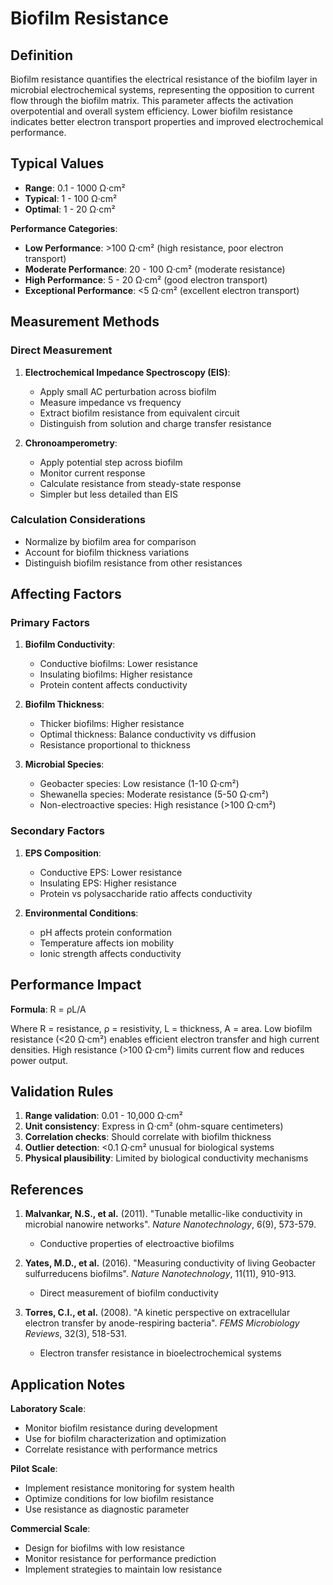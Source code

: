 <!--
Parameter ID: biofilm_resistance
Category: biological
Generated: 2025-01-16T11:34:00.000Z
-->

# Biofilm Resistance

## Definition

Biofilm resistance quantifies the electrical resistance of the biofilm layer in
microbial electrochemical systems, representing the opposition to current flow
through the biofilm matrix. This parameter affects the activation overpotential
and overall system efficiency. Lower biofilm resistance indicates better
electron transport properties and improved electrochemical performance.

## Typical Values

- **Range**: 0.1 - 1000 Ω·cm²
- **Typical**: 1 - 100 Ω·cm²
- **Optimal**: 1 - 20 Ω·cm²

**Performance Categories**:

- **Low Performance**: >100 Ω·cm² (high resistance, poor electron transport)
- **Moderate Performance**: 20 - 100 Ω·cm² (moderate resistance)
- **High Performance**: 5 - 20 Ω·cm² (good electron transport)
- **Exceptional Performance**: <5 Ω·cm² (excellent electron transport)

## Measurement Methods

### Direct Measurement

1. **Electrochemical Impedance Spectroscopy (EIS)**:
   - Apply small AC perturbation across biofilm
   - Measure impedance vs frequency
   - Extract biofilm resistance from equivalent circuit
   - Distinguish from solution and charge transfer resistance

2. **Chronoamperometry**:
   - Apply potential step across biofilm
   - Monitor current response
   - Calculate resistance from steady-state response
   - Simpler but less detailed than EIS

### Calculation Considerations

- Normalize by biofilm area for comparison
- Account for biofilm thickness variations
- Distinguish biofilm resistance from other resistances

## Affecting Factors

### Primary Factors

1. **Biofilm Conductivity**:
   - Conductive biofilms: Lower resistance
   - Insulating biofilms: Higher resistance
   - Protein content affects conductivity

2. **Biofilm Thickness**:
   - Thicker biofilms: Higher resistance
   - Optimal thickness: Balance conductivity vs diffusion
   - Resistance proportional to thickness

3. **Microbial Species**:
   - Geobacter species: Low resistance (1-10 Ω·cm²)
   - Shewanella species: Moderate resistance (5-50 Ω·cm²)
   - Non-electroactive species: High resistance (>100 Ω·cm²)

### Secondary Factors

1. **EPS Composition**:
   - Conductive EPS: Lower resistance
   - Insulating EPS: Higher resistance
   - Protein vs polysaccharide ratio affects conductivity

2. **Environmental Conditions**:
   - pH affects protein conformation
   - Temperature affects ion mobility
   - Ionic strength affects conductivity

## Performance Impact

**Formula**: R = ρL/A

Where R = resistance, ρ = resistivity, L = thickness, A = area. Low biofilm
resistance (<20 Ω·cm²) enables efficient electron transfer and high current
densities. High resistance (>100 Ω·cm²) limits current flow and reduces power
output.

## Validation Rules

1. **Range validation**: 0.01 - 10,000 Ω·cm²
2. **Unit consistency**: Express in Ω·cm² (ohm-square centimeters)
3. **Correlation checks**: Should correlate with biofilm thickness
4. **Outlier detection**: <0.1 Ω·cm² unusual for biological systems
5. **Physical plausibility**: Limited by biological conductivity mechanisms

## References

1. **Malvankar, N.S., et al.** (2011). "Tunable metallic-like conductivity in
   microbial nanowire networks". _Nature Nanotechnology_, 6(9), 573-579.
   - Conductive properties of electroactive biofilms

2. **Yates, M.D., et al.** (2016). "Measuring conductivity of living Geobacter
   sulfurreducens biofilms". _Nature Nanotechnology_, 11(11), 910-913.
   - Direct measurement of biofilm conductivity

3. **Torres, C.I., et al.** (2008). "A kinetic perspective on extracellular
   electron transfer by anode-respiring bacteria". _FEMS Microbiology Reviews_,
   32(3), 518-531.
   - Electron transfer resistance in bioelectrochemical systems

## Application Notes

**Laboratory Scale**:

- Monitor biofilm resistance during development
- Use for biofilm characterization and optimization
- Correlate resistance with performance metrics

**Pilot Scale**:

- Implement resistance monitoring for system health
- Optimize conditions for low biofilm resistance
- Use resistance as diagnostic parameter

**Commercial Scale**:

- Design for biofilms with low resistance
- Monitor resistance for performance prediction
- Implement strategies to maintain low resistance
